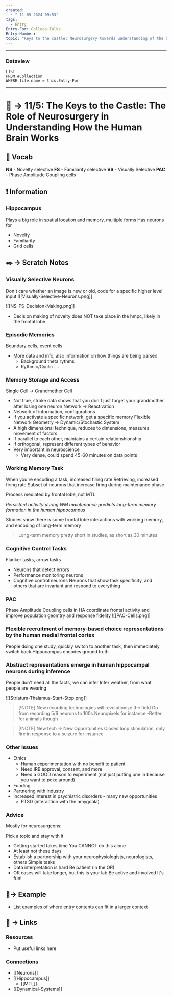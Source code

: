 ```yaml
---
created:
  - " 11-05-2024 09:53"
tags:
  - Entry
Entry-For: College-Talks
Entry-Number: 
topic: "Keys to the castle: Neurosurgery towards understanding of the brain"
---
```


---
### Dataview
```dataview
LIST
FROM #Collection
WHERE file.name = this.Entry-For
```
---

# 📗 -> 11/5: The Keys to the Castle: The Role of Neurosurgery in Understanding How the Human Brain Works
## 🎤 Vocab
**NS** - Novelty selective
**FS** - Familiarity selective
**VS** - Visually Selective
**PAC** - Phase Amplitude Coupling cells
## ❗ Information
### Hippocampus
Plays a big role in spatial location and memory, multiple forms
Has neurons for
- Novelty
- Familiarity
- Grid cells


## ✒️ -> Scratch Notes
### Visually Selective Neurons
Don't care whether an image is new or old, code for a specific higher level input
![[Visually-Selective-Neurons.png]]

![[NS-FS-Decision-Making.png]]
- Decision making of novelty does NOT take place in the hmpc, likely in the frontal lobe


### Episodic Memories
Boundary cells, event cells
- More data and info, also information on how things are being parsed
	- Background theta rythms
	- Rythmic/Cyclic ....

### Memory Storage and Access
Single Cell -> Grandmother Cell
- Not true, stroke data shows that you don't just forget your grandmother after losing one neuron
Network -> Reactivation
- Network of information, configurations
- If you activate a specific network, get a specific memory
Flexible Network Geometry -> Dynamic/Stochastic System
- A high dimensional technique, reduces to dimensions, measures movement of factors
- If parallel to each other, maintains a certain relationshionship
- If orthogonal, represent different types of behavior
- Very important in neuroscience
	- Very dense, could spend 45-60 minutes on data points

### Working Memory Task
When you're encoding a task, increased firing rate
Retrieving, increased firing rate
Subset of neurons that increase firing during maintenance phase

Process mediated by frontal lobe, not MTL

*Persistent activity during WM maintenance predicts long-term memory formation in the human hippocampus*

Studies show there is some frontal lobe interactions with working memory, and encoding of long-term memory
> Long-term memory pretty short in studies, as short as 30 minutes

### Cognitive Control Tasks
Flanker tasks, arrow tasks
- Neurons that detect errors
- Performance monitoring neurons
- Cognitive control neurons
Neurons that show task specificity, and others that are invariant and respond to everything


### PAC
Phase Amplitude Coupling cells in HA coordinate frontal activity and improve population geomtry and response fidelity
![[PAC-Cells.png]]



### Flexible recruitment of memory-based choice representations by the human medial frontal cortex
People doing one study, quickly switch to another task, then immediately switch back
Hippocampus encodes ground truth


### Abstract representations emerge in human hippocampal neurons during inference
People don't need all the facts, we can infer
Infer weather, from what people are wearing

![[Striatum-Thalamus-Start-Stop.png]]


> [!NOTE] New recording technologies will revolutionize the field
> Go from recording 5/6 neurons to 100s
> Neuropixels for instance
> -Better for animals though


> [!NOTE] New tech -> New Opportunities
> Closed loop stimulation, only fire in response to a seizure for instance

### Other issues
- Ethics
	- Human experimentation with no benefit to patient
	- Need IRB approval, consent, and more
	- Need a GOOD reason to experiment (not just putting one in because you want to poke around)
- Funding
- Partnering with industry
- Increased interest in psychiatric disorders - many new opportunities
	- PTSD (interaction with the amygdala)

### Advice
Mostly for neurosurgeons:

Pick a topic and stay with it
- Getting started takes time
You CANNOT do this alone
- At least not these days
- Establish a partnership with your neurophysiologists, neurologists, others
Simple tasks
- Data interpretation is hard
Be patient (in the OR)
- OR cases will take longer, but this is your lab
Be active and involved
It's fun!


## 🧪-> Example
- List examples of where entry contents can fit in a larger context

## 🔗 -> Links
### Resources
- Put useful links here

### Connections
- [[Neurons]]
- [[Hippocampus]]
	- [[MTL]]
- [[Dynamical-Systems]]

